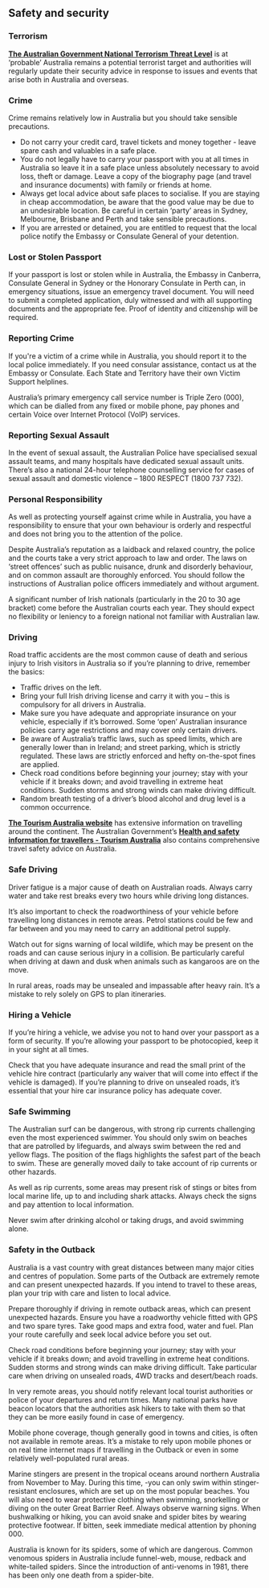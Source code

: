 ## Safety and security

### **Terrorism**

[**The Australian Government National Terrorism Threat Level**](https://www.nationalsecurity.gov.au/national-threat-level/current-national-terrorism-threat-level) is at ‘probable’ Australia remains a potential terrorist target and authorities will regularly update their security advice in response to issues and events that arise both in Australia and overseas.

### **Crime**

Crime remains relatively low in Australia but you should take sensible precautions.

* Do not carry your credit card, travel tickets and money together - leave spare cash and valuables in a safe place.
* You do not legally have to carry your passport with you at all times in Australia so leave it in a safe place unless absolutely necessary to avoid loss, theft or damage. Leave a copy of the biography page (and travel and insurance documents) with family or friends at home.
* Always get local advice about safe places to socialise. If you are staying in cheap accommodation, be aware that the good value may be due to an undesirable location. Be careful in certain ‘party’ areas in Sydney, Melbourne, Brisbane and Perth and take sensible precautions.
* If you are arrested or detained, you are entitled to request that the local police notify the Embassy or Consulate General of your detention.

### **Lost or Stolen Passport**

If your passport is lost or stolen while in Australia, the Embassy in Canberra, Consulate General in Sydney or the Honorary Consulate in Perth can, in emergency situations, issue an emergency travel document. You will need to submit a completed application, duly witnessed and with all supporting documents and the appropriate fee. Proof of identity and citizenship will be required.

### **Reporting Crime**

If you're a victim of a crime while in Australia, you should report it to the local police immediately. If you need consular assistance, contact us at the Embassy or Consulate. Each State and Territory have their own Victim Support helplines.

Australia’s primary emergency call service number is Triple Zero (000), which can be dialled from any fixed or mobile phone, pay phones and certain Voice over Internet Protocol (VoIP) services.

### **Reporting Sexual Assault**

In the event of sexual assault, the Australian Police have specialised sexual assault teams, and many hospitals have dedicated sexual assault units. There’s also a national 24-hour telephone counselling service for cases of sexual assault and domestic violence – 1800 RESPECT (1800 737 732).

### **Personal Responsibility**

As well as protecting yourself against crime while in Australia, you have a responsibility to ensure that your own behaviour is orderly and respectful and does not bring you to the attention of the police.

Despite Australia’s reputation as a laidback and relaxed country, the police and the courts take a very strict approach to law and order. The laws on ‘street offences’ such as public nuisance, drunk and disorderly behaviour, and on common assault are thoroughly enforced. You should follow the instructions of Australian police officers immediately and without argument.

A significant number of Irish nationals (particularly in the 20 to 30 age bracket) come before the Australian courts each year. They should expect no flexibility or leniency to a foreign national not familiar with Australian law.

### **Driving**

Road traffic accidents are the most common cause of death and serious injury to Irish visitors in Australia so if you’re planning to drive, remember the basics:

* Traffic drives on the left.
* Bring your full Irish driving license and carry it with you – this is compulsory for all drivers in Australia.
* Make sure you have adequate and appropriate insurance on your vehicle, especially if it’s borrowed. Some ‘open’ Australian insurance policies carry age restrictions and may cover only certain drivers.
* Be aware of Australia’s traffic laws, such as speed limits, which are generally lower than in Ireland; and street parking, which is strictly regulated. These laws are strictly enforced and hefty on-the-spot fines are applied.
* Check road conditions before beginning your journey; stay with your vehicle if it breaks down; and avoid travelling in extreme heat conditions. Sudden storms and strong winds can make driving difficult.
* Random breath testing of a driver’s blood alcohol and drug level is a common occurrence.

[**The Tourism Australia website**](https://www.australia.com/en-us) has extensive information on travelling around the continent. The Australian Government’s [**Health and safety information for travellers - Tourism Australia**](https://www.australia.com/en/facts-and-planning/health-and-safety/faq.html) also contains comprehensive travel safety advice on Australia.

### **Safe Driving**

Driver fatigue is a major cause of death on Australian roads. Always carry water and take rest breaks every two hours while driving long distances.

It’s also important to check the roadworthiness of your vehicle before travelling long distances in remote areas. Petrol stations could be few and far between and you may need to carry an additional petrol supply.

Watch out for signs warning of local wildlife, which may be present on the roads and can cause serious injury in a collision. Be particularly careful when driving at dawn and dusk when animals such as kangaroos are on the move.

In rural areas, roads may be unsealed and impassable after heavy rain. It’s a mistake to rely solely on GPS to plan itineraries.

### **Hiring a Vehicle**

If you’re hiring a vehicle, we advise you not to hand over your passport as a form of security. If you’re allowing your passport to be photocopied, keep it in your sight at all times.

Check that you have adequate insurance and read the small print of the vehicle hire contract (particularly any waiver that will come into effect if the vehicle is damaged). If you’re planning to drive on unsealed roads, it’s essential that your hire car insurance policy has adequate cover.

### **Safe Swimming**

The Australian surf can be dangerous, with strong rip currents challenging even the most experienced swimmer. You should only swim on beaches that are patrolled by lifeguards, and always swim between the red and yellow flags. The position of the flags highlights the safest part of the beach to swim. These are generally moved daily to take account of rip currents or other hazards.

As well as rip currents, some areas may present risk of stings or bites from local marine life, up to and including shark attacks. Always check the signs and pay attention to local information.

Never swim after drinking alcohol or taking drugs, and avoid swimming alone.

### **Safety in the Outback**

Australia is a vast country with great distances between many major cities and centres of population. Some parts of the Outback are extremely remote and can present unexpected hazards. If you intend to travel to these areas, plan your trip with care and listen to local advice.

Prepare thoroughly if driving in remote outback areas, which can present unexpected hazards. Ensure you have a roadworthy vehicle fitted with GPS and two spare tyres. Take good maps and extra food, water and fuel. Plan your route carefully and seek local advice before you set out.

Check road conditions before beginning your journey; stay with your vehicle if it breaks down; and avoid travelling in extreme heat conditions. Sudden storms and strong winds can make driving difficult. Take particular care when driving on unsealed roads, 4WD tracks and desert/beach roads.

In very remote areas, you should notify relevant local tourist authorities or police of your departures and return times. Many national parks have beacon locators that the authorities ask hikers to take with them so that they can be more easily found in case of emergency.

Mobile phone coverage, though generally good in towns and cities, is often not available in remote areas. It’s a mistake to rely upon mobile phones or on real time internet maps if travelling in the Outback or even in some relatively well-populated rural areas.

Marine stingers are present in the tropical oceans around northern Australia from November to May. During this time, -you can only swim within stinger-resistant enclosures, which are set up on the most popular beaches. You will also need to wear protective clothing when swimming, snorkelling or diving on the outer Great Barrier Reef. Always observe warning signs. When bushwalking or hiking, you can avoid snake and spider bites by wearing protective footwear. If bitten, seek immediate medical attention by phoning 000.

Australia is known for its spiders, some of which are dangerous. Common venomous spiders in Australia include funnel-web, mouse, redback and white-tailed spiders. Since the introduction of anti-venoms in 1981, there has been only one death from a spider-bite.